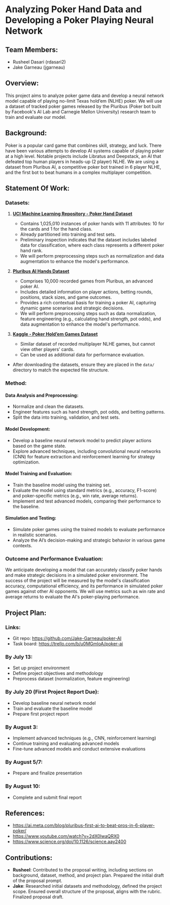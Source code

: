 # Analyzing Poker Hand Data and Developing a Poker Playing Neural Network

## Team Members:

- Rusheel Dasari (rdasari2)
- Jake Garneau (jgarneau)

## Overview:

This project aims to analyze poker game data and develop a neural network model capable of playing no-limit Texas hold’em (NLHE) poker. We will use a dataset of tracked poker games released by the Pluribus (Poker bot built by Facebook's AI Lab and Carnegie Mellon University) research team to train and evaluate our model.

## Background:

Poker is a popular card game that combines skill, strategy, and luck. There have been various attempts to develop AI systems capable of playing poker at a high level. Notable projects include Libratus and Deepstack, an AI that defeated top human players in heads-up (2 player) NLHE. We are using a dataset from Pluribus AI, a competitive poker bot trained in 6 player NLHE, and the first bot to beat humans in a complex multiplayer competition.

## Statement Of Work:

### Datasets:

1. **[UCI Machine Learning Repository - Poker Hand Dataset](https://archive.ics.uci.edu/dataset/158/poker+hand)**

   - Contains 1,025,010 instances of poker hands with 11 attributes: 10 for the cards and 1 for the hand class.
   - Already partitioned into training and test sets.
   - Preliminary inspection indicates that the dataset includes labeled data for classification, where each class represents a different poker hand rank.
   - We will perform preprocessing steps such as normalization and data augmentation to enhance the model's performance.

2. **[Pluribus AI Hands Dataset](http://kevinwang.us/lets-analyze-pluribuss-hands/)**

   - Comprises 10,000 recorded games from Pluribus, an advanced poker AI.
   - Includes detailed information on player actions, betting rounds, positions, stack sizes, and game outcomes.
   - Provides a rich contextual basis for training a poker AI, capturing dynamic game scenarios and strategic decisions.
   - We will perform preprocessing steps such as data normalization, feature engineering (e.g., calculating hand strength, pot odds), and data augmentation to enhance the model's performance.

3. **[Kaggle - Poker Hold’em Games Dataset](https://www.kaggle.com/datasets/smeilz/poker-holdem-games/data)**
   - Similar dataset of recorded multiplayer NLHE games, but cannot view other players’ cards.
   - Can be used as additional data for performance evaluation.

- After downloading the datasets, ensure they are placed in the `data/` directory to match the expected file structure.

### Method:

#### Data Analysis and Preprocessing:

- Normalize and clean the datasets.
- Engineer features such as hand strength, pot odds, and betting patterns.
- Split the data into training, validation, and test sets.

#### Model Development:

- Develop a baseline neural network model to predict player actions based on the game state.
- Explore advanced techniques, including convolutional neural networks (CNN) for feature extraction and reinforcement learning for strategy optimization.

#### Model Training and Evaluation:

- Train the baseline model using the training set.
- Evaluate the model using standard metrics (e.g., accuracy, F1-score) and poker-specific metrics (e.g., win rate, average returns).
- Implement and test advanced models, comparing their performance to the baseline.

#### Simulation and Testing:

- Simulate poker games using the trained models to evaluate performance in realistic scenarios.
- Analyze the AI’s decision-making and strategic behavior in various game contexts.

### Outcome and Performance Evaluation:

We anticipate developing a model that can accurately classify poker hands and make strategic decisions in a simulated poker environment. The success of the project will be measured by the model's classification accuracy, computational efficiency, and its performance in simulated poker games against other AI opponents. We will use metrics such as win rate and average returns to evaluate the AI's poker-playing performance.

## Project Plan:

### Links:

- Git repo: https://github.com/Jake-Garneau/poker-AI
- Task board: https://trello.com/b/u0MGmloA/poker-ai

### By July 13:

- Set up project environment
- Define project objectives and methodology
- Preprocess dataset (normalization, feature engineering)

### By July 20 (First Project Report Due):

- Develop baseline neural network model
- Train and evaluate the baseline model
- Prepare first project report

### By August 3:

- Implement advanced techniques (e.g., CNN, reinforcement learning)
- Continue training and evaluating advanced models
- Fine-tune advanced models and conduct extensive evaluations

### By August 5/7:

- Prepare and finalize presentation

### By August 10:

- Complete and submit final report

## References:

- https://ai.meta.com/blog/pluribus-first-ai-to-beat-pros-in-6-player-poker/
- https://www.youtube.com/watch?v=2dX0lwaQRX0
- https://www.science.org/doi/10.1126/science.aay2400

## Contributions:

- **Rusheel**: Contributed to the proposal writing, including sections on background, dataset, method, and project plan. Prepared the initial draft of the proposal prompt.
- **Jake**: Researched initial datasets and methodology, defined the project scope. Ensured overall structure of the proposal, aligns with the rubric. Finalized proposal draft.
